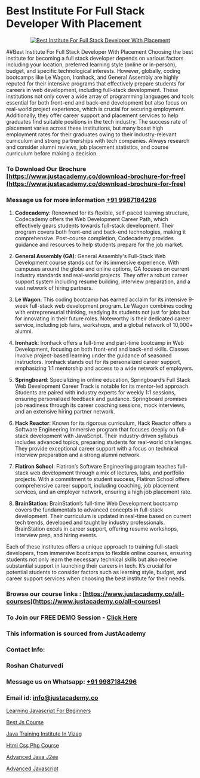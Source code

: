 # Best Institute For Full Stack Developer With Placement

<p align="center">
  <a href="https://justacademy.co/program-detail/full-stack-web-development">
    <img src="https://justacademy.co/storage2/program_images/1704700371.webp" alt="Best Institute For Full Stack Developer With Placement">
  </a>
</p>
##Best Institute For Full Stack Developer With Placement
Choosing the best institute for becoming a full stack developer depends on various factors including your location, preferred learning style (online or in-person), budget, and specific technological interests. However, globally, coding bootcamps like Le Wagon, Ironhack, and General Assembly are highly reputed for their intensive programs that effectively prepare students for careers in web development, including full-stack development. These institutions not only cover a wide array of programming languages and tools essential for both front-end and back-end development but also focus on real-world project experience, which is crucial for securing employment. Additionally, they offer career support and placement services to help graduates find suitable positions in the tech industry. The success rate of placement varies across these institutions, but many boast high employment rates for their graduates owing to their industry-relevant curriculum and strong partnerships with tech companies. Always research and consider alumni reviews, job placement statistics, and course curriculum before making a decision.

### To Download Our Brochure [https://www.justacademy.co/download-brochure-for-free](https://www.justacademy.co/download-brochure-for-free)
### Message us for more information [+91 9987184296](https://api.whatsapp.com/send?phone=919987184296)
1) **Codecademy**: Renowned for its flexible, self-paced learning structure, Codecademy offers the Web Development Career Path, which effectively gears students towards full-stack development. Their program covers both front-end and back-end technologies, making it comprehensive. Post-course completion, Codecademy provides guidance and resources to help students prepare for the job market.

2) **General Assembly (GA)**: General Assembly's Full-Stack Web Development course stands out for its immersive experience. With campuses around the globe and online options, GA focuses on current industry standards and real-world projects. They offer a robust career support system including resume building, interview preparation, and a vast network of hiring partners.

3) **Le Wagon**: This coding bootcamp has earned acclaim for its intensive 9-week full-stack web development program. Le Wagon combines coding with entrepreneurial thinking, readying its students not just for jobs but for innovating in their future roles. Noteworthy is their dedicated career service, including job fairs, workshops, and a global network of 10,000+ alumni.

4) **Ironhack**: Ironhack offers a full-time and part-time bootcamp in Web Development, focusing on both front-end and back-end skills. Classes involve project-based learning under the guidance of seasoned instructors. Ironhack stands out for its personalized career support, emphasizing 1:1 mentorship and access to a wide network of employers.

5) **Springboard**: Specializing in online education, Springboard’s Full Stack Web Development Career Track is notable for its mentor-led approach. Students are paired with industry experts for weekly 1:1 sessions, ensuring personalized feedback and guidance. Springboard promises job readiness through its career coaching sessions, mock interviews, and an extensive hiring partner network.

6) **Hack Reactor**: Known for its rigorous curriculum, Hack Reactor offers a Software Engineering Immersive program that focuses deeply on full-stack development with JavaScript. Their industry-driven syllabus includes advanced topics, preparing students for real-world challenges. They provide exceptional career support with a focus on technical interview preparation and a strong alumni network.

7) **Flatiron School**: Flatiron’s Software Engineering program teaches full-stack web development through a mix of lectures, labs, and portfolio projects. With a commitment to student success, Flatiron School offers comprehensive career support, including coaching, job placement services, and an employer network, ensuring a high job placement rate.

8) **BrainStation**: BrainStation’s full-time Web Development bootcamp covers the fundamentals to advanced concepts in full-stack development. Their curriculum is updated in real-time based on current tech trends, developed and taught by industry professionals. BrainStation excels in career support, offering resume workshops, interview prep, and hiring events.

Each of these institutes offers a unique approach to training full-stack developers, from immersive bootcamps to flexible online courses, ensuring students not only learn the necessary technical skills but also receive substantial support in launching their careers in tech. It’s crucial for potential students to consider factors such as learning style, budget, and career support services when choosing the best institute for their needs.

### Browse our course links : [https://www.justacademy.co/all-courses](https://www.justacademy.co/all-courses) 
### To Join our FREE DEMO Session - [Click Here](https://www.justacademy.co/register-for-course-demo)


### This information is sourced from JustAcademy
### Contact Info:
### Roshan Chaturvedi
### Message us on Whatsapp: [+91 9987184296](https://api.whatsapp.com/send?phone=919987184296)
### Email id: [info@justacademy.co](mailto:info@justacademy.co)
                
[Learning Javascript For Beginners](https://www.linkedin.com/pulse/learning-javascript-beginners-justacademy-kolkata-4ukpe?trackingId=E8BEq5G3jO9U60BajSwBtA%3D%3D&lipi=urn%3Ali%3Apage%3Ad_flagship3_company_admin%3BhsQsLwqxSU64UKgNHl%2FHuA%3D%3D)

[Best Js Course](https://www.linkedin.com/pulse/best-js-course-justacademy-bradford-kgsae?trackingId=kFkmvBIa7Qas%2B613UqbVIQ%3D%3D&lipi=urn%3Ali%3Apage%3Ad_flagship3_company_admin%3BU6qvup%2BkTG%2BWwu84oCWCCA%3D%3D)

[Java Training Institute In Vizag](https://medium.com/@negishivu99/java-training-institute-in-vizag-796c25762e0d)

[Html Css Php Course](https://medium.com/@surajvaishnav5015/html-css-php-course-437b4e6dd43c)

[Advanced Java J2ee](https://justacademyin.github.io/justacademy/advanced-java-j2ee)

[Advanced Javascript](https://justacademyin.github.io/justacademy/advanced-javascript)

